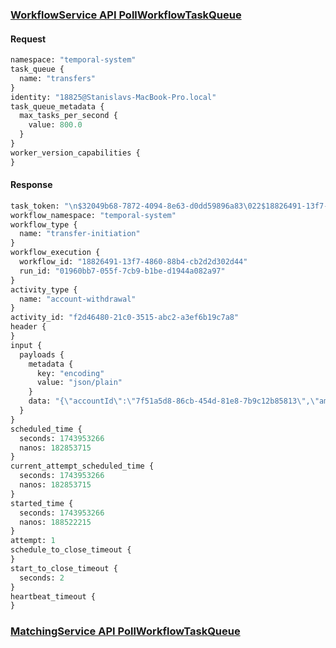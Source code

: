 ### [WorkflowService API PollWorkflowTaskQueue](https://github.com/temporalio/api/blob/master/temporal/api/workflowservice/v1/service.proto#L225)

#### Request
```protobuf
namespace: "temporal-system"
task_queue {
  name: "transfers"
}
identity: "18825@Stanislavs-MacBook-Pro.local"
task_queue_metadata {
  max_tasks_per_second {
    value: 800.0
  }
}
worker_version_capabilities {
}
```

#### Response
```protobuf
task_token: "\n$32049b68-7872-4094-8e63-d0dd59896a83\022$18826491-13f7-4860-88b4-cb2d2d302d44\032$01960bb7-055f-7cb9-b1be-d1944a082a97 \005(\0012$f2d46480-21c0-3515-abc2-a3ef6b19c7a8B\022account-withdrawalJ\n\b\274\001\020\220\200\300\003\030\001"
workflow_namespace: "temporal-system"
workflow_type {
  name: "transfer-initiation"
}
workflow_execution {
  workflow_id: "18826491-13f7-4860-88b4-cb2d2d302d44"
  run_id: "01960bb7-055f-7cb9-b1be-d1944a082a97"
}
activity_type {
  name: "account-withdrawal"
}
activity_id: "f2d46480-21c0-3515-abc2-a3ef6b19c7a8"
header {
}
input {
  payloads {
    metadata {
      key: "encoding"
      value: "json/plain"
    }
    data: "{\"accountId\":\"7f51a5d8-86cb-454d-81e8-7b9c12b85813\",\"amount\":{\"value\":100,\"currency\":\"USD\"}}"
  }
}
scheduled_time {
  seconds: 1743953266
  nanos: 182853715
}
current_attempt_scheduled_time {
  seconds: 1743953266
  nanos: 182853715
}
started_time {
  seconds: 1743953266
  nanos: 188522215
}
attempt: 1
schedule_to_close_timeout {
}
start_to_close_timeout {
  seconds: 2
}
heartbeat_timeout {
}
```

### [MatchingService API PollWorkflowTaskQueue](https://github.com/temporalio/temporal/blob/main/proto/internal/temporal/server/api/matchingservice/v1/service.proto#L43)

